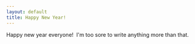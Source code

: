 ```yaml
---
layout: default
title: Happy New Year!
---
```


Happy new year everyone!  I'm too sore to write anything more than that.
